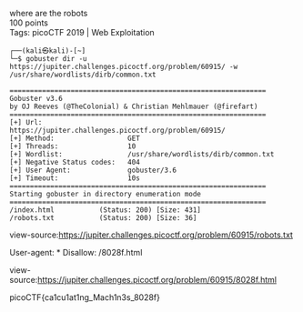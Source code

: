 where are the robots <br>
100 points <br>
Tags: picoCTF 2019 | Web Exploitation  <br>
```
┌──(kali㉿kali)-[~]
└─$ gobuster dir -u https://jupiter.challenges.picoctf.org/problem/60915/ -w /usr/share/wordlists/dirb/common.txt

===============================================================
Gobuster v3.6
by OJ Reeves (@TheColonial) & Christian Mehlmauer (@firefart)
===============================================================
[+] Url:                     https://jupiter.challenges.picoctf.org/problem/60915/
[+] Method:                  GET
[+] Threads:                 10
[+] Wordlist:                /usr/share/wordlists/dirb/common.txt
[+] Negative Status codes:   404
[+] User Agent:              gobuster/3.6
[+] Timeout:                 10s
===============================================================
Starting gobuster in directory enumeration mode
===============================================================
/index.html           (Status: 200) [Size: 431]
/robots.txt           (Status: 200) [Size: 36]
```

view-source:https://jupiter.challenges.picoctf.org/problem/60915/robots.txt

User-agent: *
Disallow: /8028f.html


view-source:https://jupiter.challenges.picoctf.org/problem/60915/8028f.html

<flag>picoCTF{ca1cu1at1ng_Mach1n3s_8028f}</flag></p>
